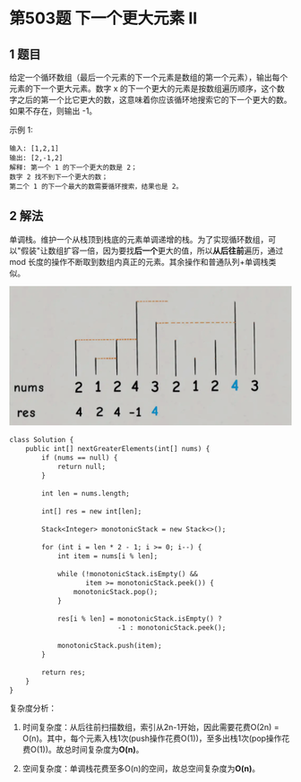 # 第503题 下一个更大元素 II

## 1 题目

给定一个循环数组（最后一个元素的下一个元素是数组的第一个元素），输出每个元素的下一个更大元素。数字 x 的下一个更大的元素是按数组遍历顺序，这个数字之后的第一个比它更大的数，这意味着你应该循环地搜索它的下一个更大的数。如果不存在，则输出 -1。

示例 1:

```
输入: [1,2,1]
输出: [2,-1,2]
解释: 第一个 1 的下一个更大的数是 2；
数字 2 找不到下一个更大的数； 
第二个 1 的下一个最大的数需要循环搜索，结果也是 2。
```

## 2 解法

单调栈。维护一个从栈顶到栈底的元素单调递增的栈。为了实现循环数组，可以"假装"让数组扩容一倍，因为要找**后一个**更大的值，所以**从后往前**遍历，通过mod 长度的操作不断取到数组内真正的元素。其余操作和普通队列+单调栈类似。

![循环队列+单调栈](images/循环队列+单调栈.png)

```
class Solution {
    public int[] nextGreaterElements(int[] nums) {
        if (nums == null) {
            return null;
        }

        int len = nums.length;

        int[] res = new int[len];

        Stack<Integer> monotonicStack = new Stack<>();

        for (int i = len * 2 - 1; i >= 0; i--) {
            int item = nums[i % len];

            while (!monotonicStack.isEmpty() && 
            	   item >= monotonicStack.peek()) {
                monotonicStack.pop();
            }

            res[i % len] = monotonicStack.isEmpty() ? 
            			   -1 : monotonicStack.peek();

            monotonicStack.push(item);
        }

        return res;
    }
}
```

复杂度分析：

1. 时间复杂度：从后往前扫描数组，索引从2n-1开始，因此需要花费O(2n) = O(n)。其中，每个元素入栈1次(push操作花费O(1))，至多出栈1次(pop操作花费O(1))。故总时间复杂度为**O(n)**。

2. 空间复杂度：单调栈花费至多O(n)的空间，故总空间复杂度为**O(n)**。

